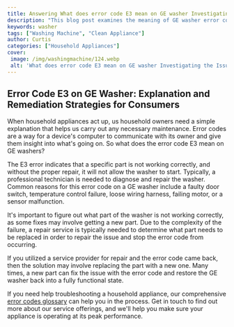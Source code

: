 ```yaml
---
title: Answering What does error code E3 mean on GE washer Investigating the Issue
description: "This blog post examines the meaning of GE washer error code E3 and looks into ways to troubleshoot and fix the issue Find out what might cause the code and the best solutions for fixing it"
keywords: washer
tags: ["Washing Machine", "Clean Appliance"]
author: Curtis
categories: ["Household Appliances"]
cover: 
 image: /img/washingmachine/124.webp
 alt: 'What does error code E3 mean on GE washer Investigating the Issue'
---
```

## Error Code E3 on GE Washer: Explanation and Remediation Strategies for Consumers

When household appliances act up, us household owners need a simple explanation that helps us carry out any necessary maintenance. Error codes are a way for a device's computer to communicate with its owner and give them insight into what's going on. So what does the error code E3 mean on GE washers? 

The E3 error indicates that a specific part is not working correctly, and without the proper repair, it will not allow the washer to start. Typically, a professional technician is needed to diagnose and repair the washer. Common reasons for this error code on a GE washer include a faulty door switch, temperature control failure, loose wiring harness, failing motor, or a sensor malfunction. 

It's important to figure out what part of the washer is not working correctly, as some fixes may involve getting a new part. Due to the complexity of the failure, a repair service is typically needed to determine what part needs to be replaced in order to repair the issue and stop the error code from occurring. 

If you utilized a service provider for repair and the error code came back, then the solution may involve replacing the part with a new one. Many times, a new part can fix the issue with the error code and restore the GE washer back into a fully functional state. 

If you need help troubleshooting a household appliance, our comprehensive [error codes glossary](./error-codes/) can help you in the process. Get in touch to find out more about our service offerings, and we'll help you make sure your appliance is operating at its peak performance.
